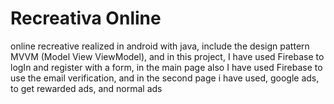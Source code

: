 # Recreativa Online
online recreative realized in android with java, include the design pattern MVVM (Model View ViewModel), and in this project, I have used Firebase to logIn and register with a form, in the main page
also I have used Firebase to use the email verification, and in the second page i have used, google ads, to get rewarded ads, and normal ads
